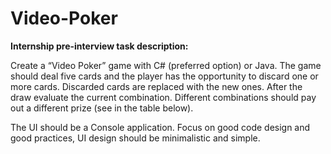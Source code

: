 # Video-Poker

**Internship pre-interview task description:**

Create a “Video Poker” game with C# (preferred option) or Java. The game should deal five
cards and the player has the opportunity to discard one or more cards. Discarded cards are
replaced with the new ones. After the draw evaluate the current combination. Different
combinations should pay out a different prize (see in the table below).

The UI should be a Console application. Focus on good code design and good practices, UI
design should be minimalistic and simple.
